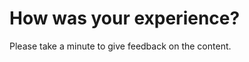 # How was your experience?

Please take a minute to give feedback on the content.

<instruqt-feedback></instruqt-feedback>

